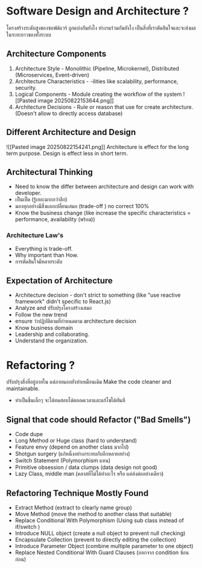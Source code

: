 # Software Design and Architecture ?
โครงสร้างระดับสูงของซอฟต์แวร์ ถูกแบ่งกันยังไง ทำงานร่วมกันยังไง เป็นสิ่งที่เราตัดสินใจและจะส่งผลในระยะยาวของทั้งระบบ
## Architecture Components
1. Architecture Style - Monolithic (Pipeline, Microkernel), Distributed (Microservices, Event-driven)
2. Architecture Characteristics - -ilities like scalability, performance, security.
3. Logical Components - Module creating the workflow of the system ![[Pasted image 20250822153644.png]]
4. Architecture Decisions - Rule or reason that use for create architecture. (Doesn't allow to directly access database)

## Different Architecture and Design
![[Pasted image 20250822154241.png]]
Architecture is effect for the long term purpose.
Design is effect less in short term.

## Architectural Thinking
- Need to know the differ between architecture and design can work with developer.
- เป็นเป็ด (รู้เยอะมากกว่าลึก)
- มองทุกอย่างมีสิ่งแลกเปลี่ยนเสมอ (trade-off ) no correct 100%
- Know the business change (like increase the specific characteristics = performance, availability (พร้อม))
### Architecture Law's
- Everything is trade-off.
- Why important than How.
- การตัดสินใจมีหลายระดับ
 
## Expectation of Architecture
- Architecture decision - don't strict to something (like "use reactive framework" didn't specific to React.js)
- Analyze and ปรับปรุงโครงสร้างเสมอ
- Follow the new trend
- ensure ว่าปฎิบัติตามที่กำหนดตาม architecture decision
- Know business domain
- Leadership and collaborating.
- Understand the organization.

# Refactoring ?
ปรับปรุงสิ่งที่อยู่ภายใน แต่ภายนอกยังทำเหมือนเดิม
Make the code cleaner and maintainable.
- ทำเป็นชิ้นเล็กๆ จะได้ทดสอบได้ตลอดเวลาและแก้ไขได้ทันที

## Signal that code should Refactor ("Bad Smells")
- Code dupe
- Long Method or Huge class (hard to understand)
- Feature envy (depend on another class มากไป)
- Shotgun surgery (แก้หนึ่งอย่างกระทบกับอีกหลายอย่าง)
- Switch Statement (Polymorphism แทน)
- Primitive obsession / data clumps (data design not good)
- Lazy Class, middle man (คลาสที่ไม่ได้ทำอะไร หรือ แค่ส่งต่ออย่างเดียว)

## Refactoring Technique Mostly Found
- Extract Method (extract to clearly name group)
- Move Method (move the method to another class that suitable)
- Replace Conditional With Polymorphism (Using sub class instead of if/switch )
- Introduce NULL object (create a null object to prevent null checking)
- Encapsulate Collection (prevent to directly editing the collection)
- Introduce Parameter Object (combine multiple parameter to one object)
- Replace Nested Conditional With Guard Clauses (ออกจาก condition ซ้อนก่อน)

